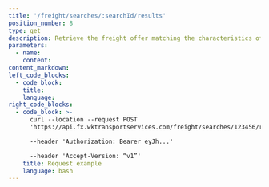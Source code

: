 ```yaml
---
title: '/freight/searches/:searchId/results'
position_number: 8
type: get
description: Retrieve the freight offer matching the characteristics of the search
parameters:
  - name:
    content:
content_markdown:
left_code_blocks:
  - code_block:
    title:
    language:
right_code_blocks:
  - code_block: >-
      curl --location --request POST
      'https://api.fx.wktransportservices.com/freight/searches/123456/results' \

      --header 'Authorization: Bearer eyJh...' 

      --header 'Accept-Version: “v1”' 
    title: Request example
    language: bash
---
```

